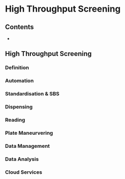 # High Throughput Screening

## Contents
- [](#)

## High Throughput Screening 
### Definition
### Automation
### Standardisation & SBS
### Dispensing
### Reading
### Plate Maneurvering
### Data Management
### Data Analysis
### Cloud Services


